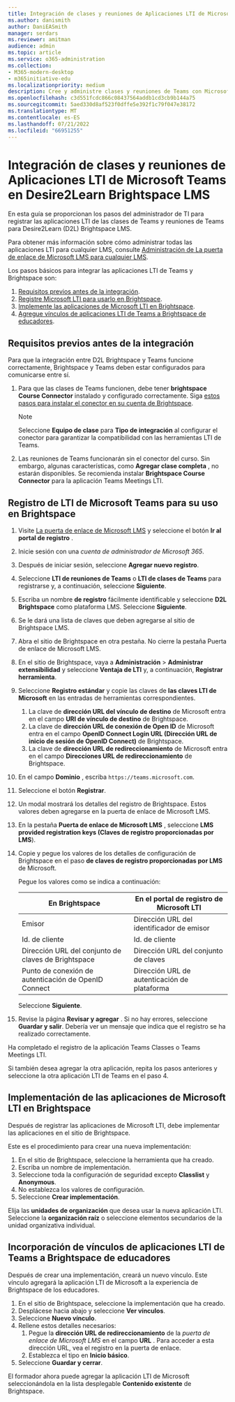 ```yaml
---
title: Integración de clases y reuniones de Aplicaciones LTI de Microsoft Teams con Desire2Learn Brightspace LMS
ms.author: danismith
author: DaniEASmith
manager: serdars
ms.reviewer: amitman
audience: admin
ms.topic: article
ms.service: o365-administration
ms.collection:
- M365-modern-desktop
- m365initiative-edu
ms.localizationpriority: medium
description: Cree y administre clases y reuniones de Teams con Microsoft Learning Tools Interoperability (LTI) para Desire2Learn (D2L) Brightspace LMS.
ms.openlocfilehash: c3d551fcdc866c08437564addb1cd3cb9b144a75
ms.sourcegitcommit: 5aed330d8af523f0dffe5e392f1c79f047e38172
ms.translationtype: MT
ms.contentlocale: es-ES
ms.lasthandoff: 07/21/2022
ms.locfileid: "66951255"
---
```

# <a name="integrate-microsoft-teams-classes-and-meetings-lti-apps-within-desire2learn-brightspace-lms"></a>Integración de clases y reuniones de Aplicaciones LTI de Microsoft Teams en Desire2Learn Brightspace LMS

En esta guía se proporcionan los pasos del administrador de TI para registrar las aplicaciones LTI de las clases de Teams y reuniones de Teams para Desire2Learn (D2L) Brightspace LMS.

Para obtener más información sobre cómo administrar todas las aplicaciones LTI para cualquier LMS, consulte [Administración de La puerta de enlace de Microsoft LMS para cualquier LMS](manage-microsoft-one-lti.md).

Los pasos básicos para integrar las aplicaciones LTI de Teams y Brightspace son:

1. [Requisitos previos antes de la integración](#prerequisites-before-integration).
1. [Registre Microsoft LTI para usarlo en Brightspace](#register-microsoft-teams-lti-for-use-in-brightspace).
1. [Implemente las aplicaciones de Microsoft LTI en Brightspace](#deploy-the-microsoft-lti-apps-to-brightspace).
1. [Agregue vínculos de aplicaciones LTI de Teams a Brightspace de educadores](#add-teams-lti-app-links-to-educators-brightspace).

## <a name="prerequisites-before-integration"></a>Requisitos previos antes de la integración

Para que la integración entre D2L Brightspace y Teams funcione correctamente, Brightspace y Teams deben estar configurados para comunicarse entre sí.

1. Para que las clases de Teams funcionen, debe tener **brightspace Course Connector** instalado y configurado correctamente. Siga [estos pasos para instalar el conector en su cuenta de Brightspace](https://community.brightspace.com/s/article/Getting-started-with-Brightspace-Course-Connector-for-Microsoft-Teams).

   > [!NOTE]
   > Seleccione **Equipo de clase** para **Tipo de integración** al configurar el conector para garantizar la compatibilidad con las herramientas LTI de Teams.

2. Las reuniones de Teams funcionarán sin el conector del curso. Sin embargo, algunas características, como **Agregar clase completa** , no estarán disponibles. Se recomienda instalar **Brightspace Course Connector** para la aplicación Teams Meetings LTI.

## <a name="register-microsoft-teams-lti-for-use-in-brightspace"></a>Registro de LTI de Microsoft Teams para su uso en Brightspace

1. Visite [La puerta de enlace de Microsoft LMS](https://lti.microsoft.com/) y seleccione el botón **Ir al portal de registro** .

2. Inicie sesión con una *cuenta de administrador de Microsoft 365*.

3. Después de iniciar sesión, seleccione **Agregar nuevo registro**.

4. Seleccione **LTI de reuniones de Teams** o **LTI de clases de Teams** para registrarse y, a continuación, seleccione **Siguiente**.

5. Escriba un nombre **de registro** fácilmente identificable y seleccione **D2L Brightspace** como plataforma LMS. Seleccione **Siguiente**.

6. Se le dará una lista de claves que deben agregarse al sitio de Brightspace LMS.

7. Abra el sitio de Brightspace en otra pestaña. No cierre la pestaña Puerta de enlace de Microsoft LMS.

8. En el sitio de Brightspace, vaya a **Administración** >  **Administrar extensibilidad** y seleccione **Ventaja de LTI** y, a continuación, **Registrar herramienta**.

9. Seleccione **Registro estándar** y copie las claves de **las claves LTI de Microsoft** en las entradas de herramientas correspondientes.
    1. La clave de **dirección URL del vínculo de destino** de Microsoft entra en el campo **URI de vínculo de destino** de Brightspace.
    1. La clave de **dirección URL de conexión de Open ID** de Microsoft entra en el campo **OpenID Connect Login URL (Dirección URL de inicio de sesión de OpenID Connect)** de Brightspace.
    1. La clave de **dirección URL de redireccionamiento** de Microsoft entra en el campo **Direcciones URL de redireccionamiento** de Brightspace.

10. En el campo **Dominio** , escriba `https://teams.microsoft.com`.

11. Seleccione el botón **Registrar**.

12. Un modal mostrará los detalles del registro de Brightspace. Estos valores deben agregarse en la puerta de enlace de Microsoft LMS.

13. En la pestaña **Puerta de enlace de Microsoft LMS** , seleccione **LMS provided registration keys (Claves de registro proporcionadas por LMS**).

14. Copie y pegue los valores de los detalles de configuración de Brightspace en el paso **de claves de registro proporcionadas por LMS** de Microsoft.

    Pegue los valores como se indica a continuación:

    | En Brightspace                         | En el portal de registro de Microsoft LTI |
    | -------------------------------------- | ------------------------------------ |
    | Emisor                                 | Dirección URL del identificador de emisor                        |
    | Id. de cliente                              | Id. de cliente                            |
    | Dirección URL del conjunto de claves de Brightspace                 | Dirección URL del conjunto de claves                           |
    | Punto de conexión de autenticación de OpenID Connect | Dirección URL de autenticación de plataforma          |

    Seleccione **Siguiente**.

15. Revise la página **Revisar y agregar** . Si no hay errores, seleccione **Guardar y salir**. Debería ver un mensaje que indica que el registro se ha realizado correctamente.

Ha completado el registro de la aplicación Teams Classes o Teams Meetings LTI.

Si también desea agregar la otra aplicación, repita los pasos anteriores y seleccione la otra aplicación LTI de Teams en el paso 4.

## <a name="deploy-the-microsoft-lti-apps-to-brightspace"></a>Implementación de las aplicaciones de Microsoft LTI en Brightspace

Después de registrar las aplicaciones de Microsoft LTI, debe implementar las aplicaciones en el sitio de Brightspace.

Este es el procedimiento para crear una nueva implementación:

1. En el sitio de Brightspace, seleccione la herramienta que ha creado.
2. Escriba un nombre de implementación.
3. Seleccione toda la configuración de seguridad excepto **Classlist** y **Anonymous**.
4. No establezca los valores de configuración.
5. Seleccione **Crear implementación**.

Elija las **unidades de organización** que desea usar la nueva aplicación LTI. Seleccione la **organización raíz** o seleccione elementos secundarios de la unidad organizativa individual.

## <a name="add-teams-lti-app-links-to-educators-brightspace"></a>Incorporación de vínculos de aplicaciones LTI de Teams a Brightspace de educadores

Después de crear una implementación, creará un nuevo vínculo. Este vínculo agregará la aplicación LTI de Microsoft a la experiencia de Brightspace de los educadores.

1. En el sitio de Brightspace, seleccione la implementación que ha creado.
2. Desplácese hacia abajo y seleccione **Ver vínculos**.
3. Seleccione **Nuevo vínculo**.
4. Rellene estos detalles necesarios:
    1. Pegue la **dirección URL de redireccionamiento** de la *puerta de enlace de Microsoft LMS* en el campo **URL** . Para acceder a esta dirección URL, vea el registro en la puerta de enlace.
    1. Establezca el tipo en **Inicio básico**.
5. Seleccione **Guardar y cerrar**.

El formador ahora puede agregar la aplicación LTI de Microsoft seleccionándola en la lista desplegable **Contenido existente** de Brightspace.
